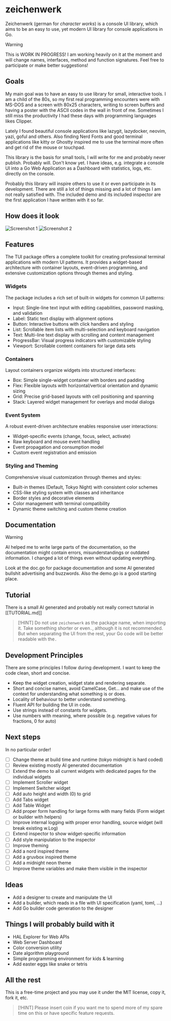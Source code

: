 # zeichenwerk

Zeichenwerk (german for *character works*) is a console UI library, which
aims to be an easy to use, yet modern UI library for console applications
in Go.

> [!WARNING]
> This is WORK IN PROGRESS!
> I am working heavily on it at the moment and will change names, interfaces,
> method and function signatures. Feel free to participate or make better
> suggestions!

## Goals

My main goal was to have an easy to use library for small, interactive tools.
I am a child of the 80s, so my first real programming encounters were with
MS-DOS and a screen with 80x25 characters, writing to screen buffers and
having a poster with the ASCII codes in the wall in front of me. Sometimes
I still miss the productivity I had these days with programming languages
likes Clipper.

Lately I found beautiful console applications like lazygit, lazydocker,
neovim, yazi, goful and others. Also finding Nerd Fonts and good terminal
applications like kitty or Ghostty inspired me to use the terminal more
often and get rid of the mouse or touchpad.

This library is the basis for small tools, I will write for me and probably
never publish. Probably will. Don't know yet. I have ideas, e.g. integrate
a console UI into a Go Web Application as a Dashboard with statistics, logs,
etc. directly on the console.

Probably this library will inspire others to use it or even participate in
its development. There are still a lot of things missing and a lot of things
I am not really satisfied with. The included demo and its included inspector
are the first application I have written with it so far.

## How does it look

![Screenshot 1](Screenshot-1.png)
![Screenshot 2](Screenshot-2.png)

## Features

The TUI package offers a complete toolkit for creating professional terminal
applications with modern UI patterns. It provides a widget-based architecture
with container layouts, event-driven programming, and extensive customization
options through themes and styling.

### Widgets

The package includes a rich set of built-in widgets for common UI patterns:

- Input: Single-line text input with editing capabilities, password masking,
  and validation
- Label: Static text display with alignment options
- Button: Interactive buttons with click handlers and styling
- List: Scrollable item lists with multi-selection and keyboard navigation
- Text: Multi-line text display with scrolling and content management
- ProgressBar: Visual progress indicators with customizable styling
- Viewport: Scrollable content containers for large data sets

### Containers

Layout containers organize widgets into structured interfaces:

- Box: Simple single-widget container with borders and padding
- Flex: Flexible layouts with horizontal/vertical orientation and dynamic sizing
- Grid: Precise grid-based layouts with cell positioning and spanning
- Stack: Layered widget management for overlays and modal dialogs

### Event System

A robust event-driven architecture enables responsive user interactions:

- Widget-specific events (change, focus, select, activate)
- Raw keyboard and mouse event handling
- Event propagation and consumption model
- Custom event registration and emission

### Styling and Theming

Comprehensive visual customization through themes and styles:

- Built-in themes (Default, Tokyo Night) with consistent color schemes
- CSS-like styling system with classes and inheritance
- Border styles and decorative elements
- Color management with terminal compatibility
- Dynamic theme switching and custom theme creation

## Documentation

> [!WARNING]
> AI helped me to write large parts of the documentation, so the documentation
> might contain errors, misunderstandings or outdated information. I changed
> a lot of things even without updating everything.

Look at the doc.go for package documentation and some AI generated bullshit
advertising and buzzwords. Also the demo.go is a good starting place.

## Tutorial

There is a small AI generated and probably not really correct tutorial in [[TUTORIAL.md]]

> [!HINT]
> Do not use `zeichenwerk` as the package name, when importing it. Take something
> shorter or even`.`, although it is not recommended. But when separating the UI
> from the rest, your Go code will be better readable with the`.`

## Development Principles

There are some principles I follow during development. I want to keep the code
clean, short and concise.

- Keep the widget creation, widget state and rendering separate.
- Short and concise names, avoid CamelCase, Get... and make use of the context
  for understanding what something is or does.
- Locality of behaviour to better understand something.
- Fluent API for building the UI in code.
- Use strings instead of constants for widgets.
- Use numbers with meaning, where possible (e.g. negative values for fractions,
  0 for auto)

## Next steps

In no particular order!

- [ ] Change theme at build time and runtime (tokyo midnight is hard coded)
- [ ] Review existing mostly AI generated documentation
- [ ] Extend the demo to all current widgets with dedicated pages for the
      individual widgets
- [ ] Implement Scroller widget
- [ ] Implement Switcher widget
- [ ] Add auto height and width (0) to grid
- [ ] Add Tabs widget
- [ ] Add Table Widget
- [ ] Add proper form handling for large forms with many fields (Form widget or
  builder with helpers)
- [ ] Improve internal logging with proper error handling, source widget
      (will break existing w.Log)
- [ ] Extend inspector to show widget-specific information
- [ ] Add style manipulation to the inspector
- [ ] Improve theming
- [ ] Add a nord inspired theme
- [ ] Add a gruvbox inspired theme
- [ ] Add a midnight neon theme
- [ ] Improve theme variables and make them visible in the inspector

## Ideas

- Add a designer to create and manipulate the UI
- Add a builder, which reads in a file with UI specification (yaml, toml, ...)
- Add Go builder code generation to the designer

## Things I will probably build with it

- HAL Explorer for Web APIs
- Web Server Dashboard
- Color conversion utility
- Date algorithm playground
- Simple programming environment for kids & learning
- Add easter eggs like snake or tetris

## All the rest

This is a free-time project and you may use it under the MIT license, copy it,
fork it, etc.

> [!HINT]
> Please insert coin if you want me to spend more of my spare time on this
> or have specific feature requests.
